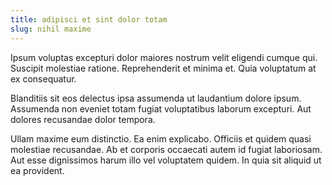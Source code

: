 ```yaml
---
title: adipisci et sint dolor totam
slug: nihil maxime
---
```


Ipsum voluptas excepturi dolor maiores nostrum velit eligendi cumque qui. Suscipit molestiae ratione. Reprehenderit et minima et. Quia voluptatum at ex consequatur.

Blanditiis sit eos delectus ipsa assumenda ut laudantium dolore ipsum. Assumenda non eveniet totam fugiat voluptatibus laborum excepturi. Aut dolores recusandae dolor tempora.

Ullam maxime eum distinctio. Ea enim explicabo. Officiis et quidem quasi molestiae recusandae. Ab et corporis occaecati autem id fugiat laboriosam. Aut esse dignissimos harum illo vel voluptatem quidem. In quia sit aliquid ut ea provident.
